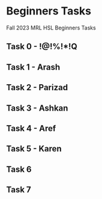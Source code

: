 # Beginners Tasks
Fall 2023 MRL HSL Beginners Tasks
## Task 0 - !@!%!*!Q

## Task 1 - Arash
## Task 2 - Parizad
## Task 3 - Ashkan
## Task 4 - Aref
## Task 5 - Karen
## Task 6
## Task 7
